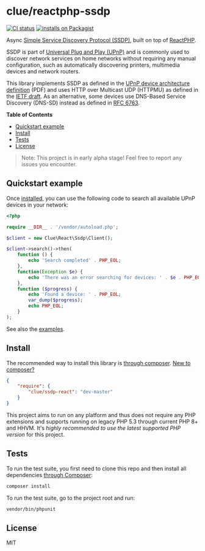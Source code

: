 # clue/reactphp-ssdp

[![CI status](https://github.com/clue/reactphp-ssdp/actions/workflows/ci.yml/badge.svg)](https://github.com/clue/reactphp-ssdp/actions)
[![installs on Packagist](https://img.shields.io/packagist/dt/clue/ssdp-react?color=blue&label=installs%20on%20Packagist)](https://packagist.org/packages/clue/ssdp-react)

Async [Simple Service Discovery Protocol (SSDP)](https://en.wikipedia.org/wiki/Simple_Service_Discovery_Protocol), built on top of [ReactPHP](https://reactphp.org/).

SSDP is part of [Universal Plug and Play (UPnP)](https://de.wikipedia.org/wiki/Universal_Plug_and_Play)
and is commonly used to discover network services on home networks without
requiring any manual configuration, such as automatically discovering printers,
multimedia devices and network routers.

This library implements SSDP as defined in the
[UPnP device architecture definition](http://upnp.org/specs/arch/UPnP-arch-DeviceArchitecture-v1.1.pdf) (PDF)
and uses HTTP over Multicast UDP (HTTPMU) as defined in the
[IETF draft](https://datatracker.ietf.org/doc/html/draft-goland-http-udp-01).
As an alternative, some devices use DNS-Based Service Discovery (DNS-SD) instead
as defined in [RFC 6763](https://tools.ietf.org/html/rfc6763).

**Table of Contents**

* [Quickstart example](#quickstart-example)
* [Install](#install)
* [Tests](#tests)
* [License](#license)

> Note: This project is in early alpha stage! Feel free to report any issues you encounter.

## Quickstart example

Once [installed](#install), you can use the following code to search all available UPnP devices in your network:

```php
<?php

require __DIR__ . '/vendor/autoload.php';

$client = new Clue\React\Ssdp\Client();

$client->search()->then(
    function () {
        echo 'Search completed' . PHP_EOL;
    },
    function(Exception $e) {
        echo 'There was an error searching for devices: ' . $e . PHP_EOL;
    },
    function ($progress) {
        echo 'Found a device: ' . PHP_EOL;
        var_dump($progress);
        echo PHP_EOL;
    }
);
```

See also the [examples](examples/).

## Install

The recommended way to install this library is [through composer](https://getcomposer.org/). [New to composer?](https://getcomposer.org/doc/00-intro.md)

```JSON
{
    "require": {
        "clue/ssdp-react": "dev-master"
    }
}
```

This project aims to run on any platform and thus does not require any PHP
extensions and supports running on legacy PHP 5.3 through current PHP 8+ and
HHVM.
It's *highly recommended to use the latest supported PHP version* for this project.

## Tests

To run the test suite, you first need to clone this repo and then install all
dependencies [through Composer](https://getcomposer.org/):

```bash
composer install
```

To run the test suite, go to the project root and run:

```bash
vendor/bin/phpunit
```

## License

MIT
